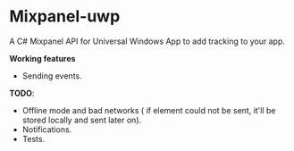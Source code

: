 # Mixpanel-uwp

A C# Mixpanel API for Universal Windows App to add tracking to your app.

**Working features**
* Sending events.

**TODO**:

* Offline mode and bad networks ( if element could not be sent, it'll be stored locally and sent later on).
* Notifications.
* Tests.
